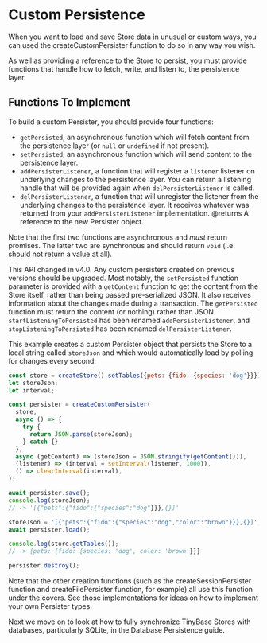 # Custom Persistence

When you want to load and save Store data in unusual or custom ways, you can
used the createCustomPersister function to do so in any way you wish.

As well as providing a reference to the Store to persist, you must provide
functions that handle how to fetch, write, and listen to, the persistence layer.

## Functions To Implement

To build a custom Persister, you should provide four functions:

- `getPersisted`, an asynchronous function which will fetch content from
  the persistence layer (or `null` or `undefined` if not present).
- `setPersisted`, an asynchronous function which will send content to the
  persistence layer.
- `addPersisterListener`, a function that will register a `listener`
  listener on underlying changes to the persistence layer. You can return a
  listening handle that will be provided again when `delPersisterListener`
  is called.
- `delPersisterListener`, a function that will unregister the listener
  from the underlying changes to the persistence layer. It receives whatever
  was returned from your `addPersisterListener` implementation.
  @returns A reference to the new Persister object.

Note that the first two functions are asynchronous and _must_ return promises. The
latter two are synchronous and should return `void` (i.e. should not return a value at all).

This API changed in v4.0. Any custom persisters created on previous versions
should be upgraded. Most notably, the `setPersisted` function parameter is
provided with a `getContent` function to get the content from the Store itself,
rather than being passed pre-serialized JSON. It also receives information about
the changes made during a transaction. The `getPersisted` function must return
the content (or nothing) rather than JSON. `startListeningToPersisted` has been
renamed `addPersisterListener`, and `stopListeningToPersisted` has been renamed
`delPersisterListener`.

This example creates a custom Persister object that persists the Store to a
local string called `storeJson` and which would automatically load by polling
for changes every second:

```js
const store = createStore().setTables({pets: {fido: {species: 'dog'}}});
let storeJson;
let interval;

const persister = createCustomPersister(
  store,
  async () => {
    try {
      return JSON.parse(storeJson);
    } catch {}
  },
  async (getContent) => (storeJson = JSON.stringify(getContent())),
  (listener) => (interval = setInterval(listener, 1000)),
  () => clearInterval(interval),
);

await persister.save();
console.log(storeJson);
// -> '[{"pets":{"fido":{"species":"dog"}}},{}]'

storeJson = '[{"pets":{"fido":{"species":"dog","color":"brown"}}},{}]';
await persister.load();

console.log(store.getTables());
// -> {pets: {fido: {species: 'dog', color: 'brown'}}}

persister.destroy();
```

Note that the other creation functions (such as the createSessionPersister
function and createFilePersister function, for example) all use this function
under the covers. See those implementations for ideas on how to implement your
own Persister types.

Next we move on to look at how to fully synchronize TinyBase Stores with
databases, particularly SQLite, in the Database Persistence guide.
